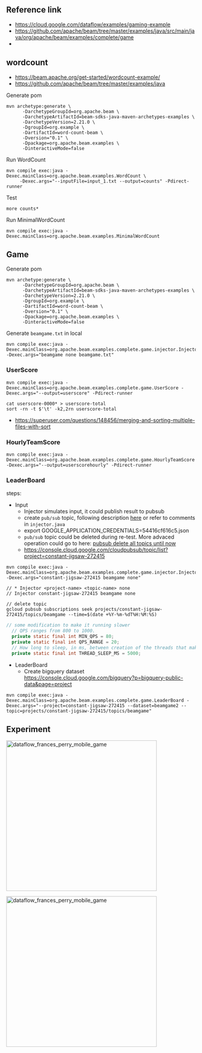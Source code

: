 
## Reference link
- https://cloud.google.com/dataflow/examples/gaming-example
- https://github.com/apache/beam/tree/master/examples/java/src/main/java/org/apache/beam/examples/complete/game
- 

## wordcount
- https://beam.apache.org/get-started/wordcount-example/
- https://github.com/apache/beam/tree/master/examples/java

Generate pom
```
mvn archetype:generate \
      -DarchetypeGroupId=org.apache.beam \
      -DarchetypeArtifactId=beam-sdks-java-maven-archetypes-examples \
      -DarchetypeVersion=2.21.0 \
      -DgroupId=org.example \
      -DartifactId=word-count-beam \
      -Dversion="0.1" \
      -Dpackage=org.apache.beam.examples \
      -DinteractiveMode=false
```

Run WordCount
```
mvn compile exec:java -Dexec.mainClass=org.apache.beam.examples.WordCount \
     -Dexec.args="--inputFile=input_1.txt --output=counts" -Pdirect-runner
```

Test
```
more counts*
```

Run MinimalWordCount
```
mvn compile exec:java -Dexec.mainClass=org.apache.beam.examples.MinimalWordCount
```


## Game

Generate pom
```
mvn archetype:generate \
      -DarchetypeGroupId=org.apache.beam \
      -DarchetypeArtifactId=beam-sdks-java-maven-archetypes-examples \
      -DarchetypeVersion=2.21.0 \
      -DgroupId=org.example \
      -DartifactId=word-count-beam \
      -Dversion="0.1" \
      -Dpackage=org.apache.beam.examples \
      -DinteractiveMode=false
```


Generate `beamgame.txt` in local
```
mvn compile exec:java -Dexec.mainClass=org.apache.beam.examples.complete.game.injector.Injector -Dexec.args="beamgame none beamgame.txt"
```


### UserScore

```
mvn compile exec:java -Dexec.mainClass=org.apache.beam.examples.complete.game.UserScore -Dexec.args="--output=userscore" -Pdirect-runner
```


```
cat userscore-0000* > userscore-total
sort -rn -t $'\t' -k2,2rn userscore-total
```
- https://superuser.com/questions/148456/merging-and-sorting-multiple-files-with-sort



### HourlyTeamScore
```
mvn compile exec:java -Dexec.mainClass=org.apache.beam.examples.complete.game.HourlyTeamScore -Dexec.args="--output=userscorehourly" -Pdirect-runner
```


### LeaderBoard
steps:
- Input 
  + Injector simulates input, it could publish result to pubsub
  + create `pub/sub` topic, following description [here](https://developers.google.com/identity/protocols/application-default-credentials) or refer to comments in `injector.java`
  + export GOOGLE_APPLICATION_CREDENTIALS=54416cf616c5.json
  + `pub/sub` topic could be deleted during re-test.  More advaced operation could go to here: [pubsub delete all topics until now](https://stackoverflow.com/questions/39398173/best-practices-for-draining-or-clearing-a-google-cloud-pubsub-topic)
  + https://console.cloud.google.com/cloudpubsub/topic/list?project=constant-jigsaw-272415

```
mvn compile exec:java -Dexec.mainClass=org.apache.beam.examples.complete.game.injector.Injector -Dexec.args="constant-jigsaw-272415 beamgame none"

// * Injector <project-name> <topic-name> none
// Injector constant-jigsaw-272415 beamgame none

// delete topic
gcloud pubsub subscriptions seek projects/constant-jigsaw-272415/topics/beamgame --time=$(date +%Y-%m-%dT%H:%M:%S) 
```

```java
// some modification to make it running slower
  // QPS ranges from 800 to 1000.
  private static final int MIN_QPS = 80;
  private static final int QPS_RANGE = 20;
  // How long to sleep, in ms, between creation of the threads that make API requests to PubSub.
  private static final int THREAD_SLEEP_MS = 5000;
```


- LeaderBoard
   + Create bigquery dataset https://console.cloud.google.com/bigquery?p=bigquery-public-data&page=project


```
mvn compile exec:java -Dexec.mainClass=org.apache.beam.examples.complete.game.LeaderBoard -Dexec.args="--project=constant-jigsaw-272415 --dataset=beamgame2 --topic=projects/constant-jigsaw-272415/topics/beamgame"
```

## Experiment

<img src="
https://user-images.githubusercontent.com/16873751/84213835-8d32c900-aa76-11ea-827a-f17062bb1b4e.png" alt="dataflow_frances_perry_mobile_game" width="400"/><br/>


<img src="
https://user-images.githubusercontent.com/16873751/84213843-902db980-aa76-11ea-8794-a80d7224ff0c.png" alt="dataflow_frances_perry_mobile_game" width="400"/><br/>

